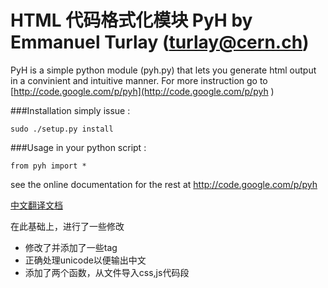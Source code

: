 HTML 代码格式化模块 PyH by Emmanuel Turlay (turlay@cern.ch)
=======================================

PyH is a simple python module (pyh.py) that lets you 
generate html output in a convinient and intuitive manner.
For more instruction go to 
[http://code.google.com/p/pyh](http://code.google.com/p/pyh
)

###Installation
simply issue :

`sudo ./setup.py install`

###Usage
in your python script :

```
from pyh import *
```
see the online documentation for the rest at
http://code.google.com/p/pyh

[中文翻译文档](https://github.com/hanxiaomax/pyh/wiki/pyh%E4%B8%AD%E6%96%87%E6%89%8B%E5%86%8C)


在此基础上，进行了一些修改

- 修改了并添加了一些tag
- 正确处理unicode以便输出中文
- 添加了两个函数，从文件导入css,js代码段
